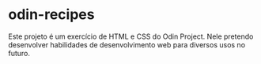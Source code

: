 # odin-recipes
Este projeto é um exercício de HTML e CSS do Odin Project.
Nele pretendo desenvolver habilidades de desenvolvimento web
para diversos usos no futuro.